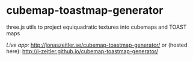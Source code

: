 # cubemap-toastmap-generator

three.js utils to project equiquadratic textures into cubemaps and TOAST maps

*Live app:*
http://jonaszeitler.se/cubemap-toastmap-generator/
or (hosted here):
http://j-zeitler.github.io/cubemap-toastmap-generator/
